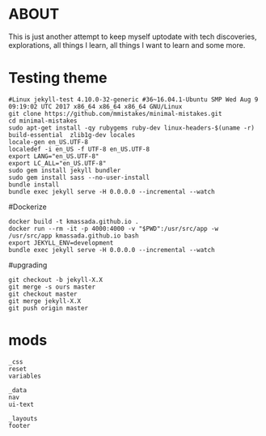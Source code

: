 # ABOUT

This is just another attempt to keep myself uptodate with tech discoveries, explorations, all things I learn, all things I want to learn and some more.

# Testing theme 
```
#Linux jekyll-test 4.10.0-32-generic #36~16.04.1-Ubuntu SMP Wed Aug 9 09:19:02 UTC 2017 x86_64 x86_64 x86_64 GNU/Linux
git clone https://github.com/mmistakes/minimal-mistakes.git
cd minimal-mistakes
sudo apt-get install -qy rubygems ruby-dev linux-headers-$(uname -r) build-essential  zlib1g-dev locales
locale-gen en_US.UTF-8
localedef -i en_US -f UTF-8 en_US.UTF-8
export LANG="en_US.UTF-8"
export LC_ALL="en_US.UTF-8" 
sudo gem install jekyll bundler
sudo gem install sass --no-user-install
bundle install
bundle exec jekyll serve -H 0.0.0.0 --incremental --watch
```

#Dockerize
```
docker build -t kmassada.github.io .
docker run --rm -it -p 4000:4000 -v "$PWD":/usr/src/app -w /usr/src/app kmassada.github.io bash
export JEKYLL_ENV=development
bundle exec jekyll serve -H 0.0.0.0 --incremental --watch
```

#upgrading 
```
git checkout -b jekyll-X.X
git merge -s ours master
git checkout master
git merge jekyll-X.X
git push origin master
```

# mods
```
_css
reset
variables

_data
nav
ui-text

_layouts
footer
```